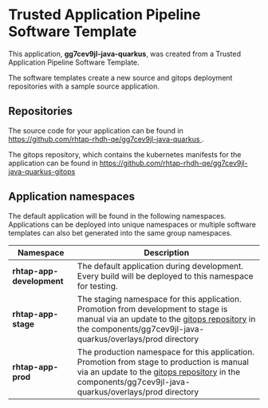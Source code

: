 # Trusted Application Pipeline Software Template

This application, **gg7cev9jl-java-quarkus**, was created from a Trusted Application Pipeline Software Template.

The software templates create a new source and gitops deployment repositories with a sample source application. 

## Repositories

The source code for your application can be found in [https://github.com/rhtap-rhdh-qe/gg7cev9jl-java-quarkus ](https://github.com/rhtap-rhdh-qe/gg7cev9jl-java-quarkus ).
 
The gitops repository, which contains the kubernetes manifests for the application can be found in 
[https://github.com/rhtap-rhdh-qe/gg7cev9jl-java-quarkus-gitops ](https://github.com/rhtap-rhdh-qe/gg7cev9jl-java-quarkus-gitops ) 

## Application namespaces 

The default application will be found in the following namespaces. Applications can be deployed into unique namespaces or multiple software templates can also bet generated into the same group namespaces.  

|  Namespace   |  Description   |  
| -------- | -------- |   
| **rhtap-app-development** | The default application during development. Every build will be deployed to this namespace for testing. | 
| **rhtap-app-stage** | The staging namespace for this application. Promotion from development to stage is manual via an update to the [gitops repository](https://github.com/rhtap-rhdh-qe/gg7cev9jl-java-quarkus-gitops ) in the components/gg7cev9jl-java-quarkus/overlays/prod directory |  
| **rhtap-app-prod** | The production namespace for this application. Promotion from stage to production is manual via an update to the [gitops repository](https://github.com/rhtap-rhdh-qe/gg7cev9jl-java-quarkus-gitops ) in the components/gg7cev9jl-java-quarkus/overlays/prod directory | 
